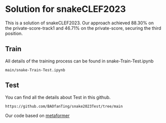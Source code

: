 # Solution for snakeCLEF2023
This is a solution of snakeCLEF2023. Our approach achieved 88.30% on the private-score-track1 and 46.71% on the private-score, securing the third position.

## Train
All details of the training process can be found in snake-Train-Test.ipynb
```
main/snake-Train-Test.ipynb
```
## Test
You can find all the details about Test in this github.
```
https://github.com/BAOfanTing/snake2023Test/tree/main
```
Our code based on [metaformer](https://github.com/dqshuai/MetaFormer)
